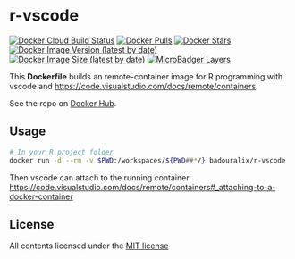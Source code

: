 # r-vscode

[![Docker Cloud Build Status](https://img.shields.io/docker/cloud/build/badouralix/r-vscode?label=build&logo=docker&logoColor=white)](https://hub.docker.com/r/badouralix/r-vscode)
[![Docker Pulls](https://img.shields.io/docker/pulls/badouralix/r-vscode?label=pulls&logo=docker&logoColor=white)](https://hub.docker.com/r/badouralix/r-vscode)
[![Docker Stars](https://img.shields.io/docker/stars/badouralix/r-vscode?label=stars&logo=docker&logoColor=white)](https://hub.docker.com/r/badouralix/r-vscode)
[![Docker Image Version (latest by date)](https://img.shields.io/docker/v/badouralix/r-vscode?logo=docker&logoColor=white)](https://hub.docker.com/r/badouralix/r-vscode)
[![Docker Image Size (latest by date)](https://img.shields.io/docker/image-size/badouralix/r-vscode?label=size&logo=docker&logoColor=white)](https://hub.docker.com/r/badouralix/r-vscode)
[![MicroBadger Layers](https://img.shields.io/microbadger/layers/badouralix/r-vscode?logo=docker&logoColor=white)](https://microbadger.com/images/badouralix/r-vscode)

This **Dockerfile** builds an remote-container image for R programming with vscode and <https://code.visualstudio.com/docs/remote/containers>.

See the repo on [Docker Hub](https://hub.docker.com/r/badouralix/r-vscode/).

## Usage

```bash
# In your R project folder
docker run -d --rm -v $PWD:/workspaces/${PWD##*/} badouralix/r-vscode
```

Then vscode can attach to the running container
<https://code.visualstudio.com/docs/remote/containers#_attaching-to-a-docker-container>

## License

All contents licensed under the [MIT license](https://github.com/badouralix/dockerfiles/blob/master/r-vscode/LICENSE)
